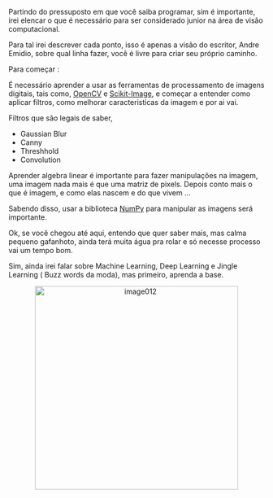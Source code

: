 Partindo do pressuposto em que você saiba programar, sim é importante, irei elencar o que é necessário para ser considerado junior na área de visão computacional.


Para tal irei descrever cada ponto, isso é apenas a visão do escritor, Andre Emidio, sobre qual linha fazer, você é livre para criar seu próprio caminho.

Para começar :

É necessário aprender a usar as ferramentas de processamento de imagens digitais, tais como, [OpenCV](https://opencv.org/) e [Scikit-Image](https://scikit-image.org/), e começar a entender como aplicar filtros, como melhorar caracteristicas da imagem e por ai vai.


Filtros que são legais de saber, 

- Gaussian Blur
- Canny
- Threshhold
- Convolution
  

Aprender algebra linear é importante para fazer manipulações na imagem, uma imagem nada mais é que uma matriz de pixels. Depois conto mais o que é imagem, e como elas nascem e do que vivem ...

Sabendo disso, usar a biblioteca [NumPy](https://numpy.org/) para manipular as imagens será importante.

Ok, se você chegou até aqui, entendo que quer saber mais, mas calma pequeno gafanhoto, ainda terá muita água pra rolar e só necesse processo vai um tempo bom.

Sim, ainda irei falar sobre Machine Learning, Deep Learning e Jingle Learning ( Buzz words da moda), mas primeiro, aprenda a base.




<center>
<img width="400" height="400"  src="https://i2.wp.com/www.entendaoshomens.com.br/wp-content/uploads/dory-gif.gif" alt="image012">
</center>